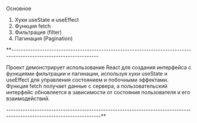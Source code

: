 Основное
1. Хуки useState и useEffect
2. Функция fetch
3. Фильтрация (filter)
4. Пагинация (Pagination)

**-------------------------------------------------------------------------------------------------------------------

Проект демонстрирует использование React для создания интерфейса с функциями фильтрации и пагинации, используя хуки useState и useEffect для управления состоянием и побочными эффектами. Функция fetch получает данные с сервера, а пользовательский интерфейс обновляется в зависимости от состояния пользователя и его взаимодействий.

----------------------------------------------------------------------------------------------------------------------**
